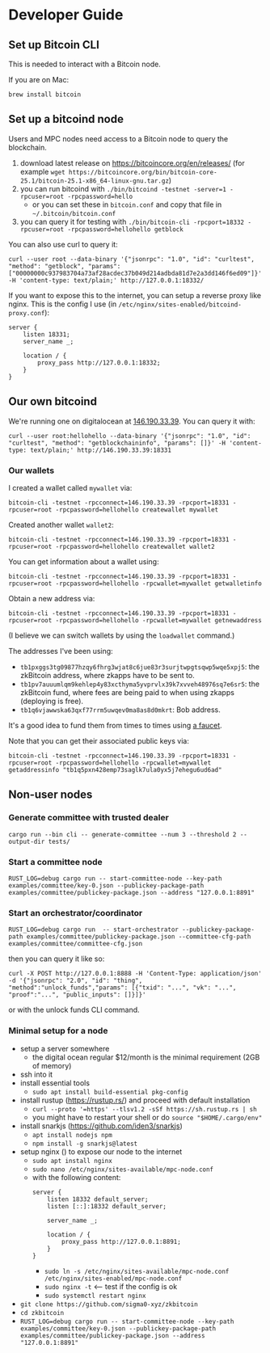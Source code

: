 # Developer Guide

## Set up Bitcoin CLI

This is needed to interact with a Bitcoin node.

If you are on Mac:

```shell
brew install bitcoin
```

## Set up a bitcoind node

Users and MPC nodes need access to a Bitcoin node to query the blockchain.

1. download latest release on https://bitcoincore.org/en/releases/ (for example `wget https://bitcoincore.org/bin/bitcoin-core-25.1/bitcoin-25.1-x86_64-linux-gnu.tar.gz`)
2. you can run bitcoind with `./bin/bitcoind -testnet -server=1 -rpcuser=root -rpcpassword=hello`
    - or you can set these in `bitcoin.conf` and copy that file in `~/.bitcoin/bitcoin.conf`
3. you can query it for testing with `./bin/bitcoin-cli -rpcport=18332 -rpcuser=root -rpcpassword=hellohello getblock`

You can also use curl to query it:

```console
curl --user root --data-binary '{"jsonrpc": "1.0", "id": "curltest", "method": "getblock", "params": ["00000000c937983704a73af28acdec37b049d214adbda81d7e2a3dd146f6ed09"]}' -H 'content-type: text/plain;' http://127.0.0.1:18332/
```

If you want to expose this to the internet, you can setup a reverse proxy like nginx. This is the config I use (in `/etc/nginx/sites-enabled/bitcoind-proxy.conf`):

```
server {
    listen 18331;
    server_name _;

    location / {
        proxy_pass http://127.0.0.1:18332;
    }
}
```

## Our own bitcoind

We're running one on digitalocean at [146.190.33.39](http://146.190.33.39). You can query it with:

```console
curl --user root:hellohello --data-binary '{"jsonrpc": "1.0", "id": "curltest", "method": "getblockchaininfo", "params": []}' -H 'content-type: text/plain;' http://146.190.33.39:18331
```

### Our wallets

I created a wallet called `mywallet` via:

```shell
bitcoin-cli -testnet -rpcconnect=146.190.33.39 -rpcport=18331 -rpcuser=root -rpcpassword=hellohello createwallet mywallet
```

Created another wallet `wallet2`:

```shell
bitcoin-cli -testnet -rpcconnect=146.190.33.39 -rpcport=18331 -rpcuser=root -rpcpassword=hellohello createwallet wallet2
```

You can get information about a wallet using:

```shell
bitcoin-cli -testnet -rpcconnect=146.190.33.39 -rpcport=18331 -rpcuser=root -rpcpassword=hellohello -rpcwallet=mywallet getwalletinfo
```

Obtain a new address via:

```shell
bitcoin-cli -testnet -rpcconnect=146.190.33.39 -rpcport=18331 -rpcuser=root -rpcpassword=hellohello -rpcwallet=mywallet getnewaddress
```

(I believe we can switch wallets by using the `loadwallet` command.)

The addresses I've been using:

* `tb1pxggs3tg09877hzqy6fhrg3wjat8c6jue83r3surjtwpgtsqwp5wqe5xpj5`: the zkBitcoin address, where zkapps have to be sent to.
* `tb1pv7auuumlqm9kehlep4y83xcthyma5yvprvlx39k7xvveh48976sq7e6sr5`: the zkBitcoin fund, where fees are being paid to when using zkapps (deploying is free).
* `tb1q6vjawwska63qxf77rrm5uwqev0ma8as8d0mkrt`: Bob address.

It's a good idea to fund them from times to times using [a faucet](https://bitcoinfaucet.uo1.net/send.php).

Note that you can get their associated public keys via:

```shell
bitcoin-cli -testnet -rpcconnect=146.190.33.39 -rpcport=18331 -rpcuser=root -rpcpassword=hellohello -rpcwallet=mywallet getaddressinfo "tb1q5pxn428emp73saglk7ula0yx5j7ehegu6ud6ad"
```

## Non-user nodes

### Generate committee with trusted dealer

```shell
cargo run --bin cli -- generate-committee --num 3 --threshold 2 --output-dir tests/
```

### Start a committee node 

```shell
RUST_LOG=debug cargo run -- start-committee-node --key-path examples/committee/key-0.json --publickey-package-path examples/committee/publickey-package.json --address "127.0.0.1:8891"
```

### Start an orchestrator/coordinator

```shell
RUST_LOG=debug cargo run  -- start-orchestrator --publickey-package-path examples/committee/publickey-package.json --committee-cfg-path examples/committee/committee-cfg.json
```

then you can query it like so:

```shell
curl -X POST http://127.0.0.1:8888 -H 'Content-Type: application/json' -d '{"jsonrpc": "2.0", "id": "thing", "method":"unlock_funds","params": [{"txid": "...", "vk": "...", "proof":"...", "public_inputs": []}]}'
```

or with the unlock funds CLI command.

### Minimal setup for a node

* setup a server somewhere
  * the digital ocean regular $12/month is the minimal requirement (2GB of memory)
* ssh into it
* install essential tools 
  * `sudo apt install build-essential pkg-config`
* install rustup (https://rustup.rs/) and proceed with default installation
  * `curl --proto '=https' --tlsv1.2 -sSf https://sh.rustup.rs | sh`
  * you might have to restart your shell or do `source "$HOME/.cargo/env"`
* install snarkjs (https://github.com/iden3/snarkjs)
  * `apt install nodejs npm`
  * `npm install -g snarkjs@latest`
* setup nginx () to expose our node to the internet
  * `sudo apt install nginx`
  * `sudo nano /etc/nginx/sites-available/mpc-node.conf`
  * with the following content:
    ```
    server {
        listen 18332 default_server;
        listen [::]:18332 default_server;

        server_name _;

        location / {
            proxy_pass http://127.0.0.1:8891;
        }
    }
    ```
    * `sudo ln -s /etc/nginx/sites-available/mpc-node.conf /etc/nginx/sites-enabled/mpc-node.conf`
    * `sudo nginx -t` <-- test if the config is ok
    * `sudo systemctl restart nginx`
* `git clone https://github.com/sigma0-xyz/zkbitcoin`
* `cd zkbitcoin`
* `RUST_LOG=debug cargo run -- start-committee-node --key-path examples/committee/key-0.json --publickey-package-path examples/committee/publickey-package.json --address "127.0.0.1:8891"`
